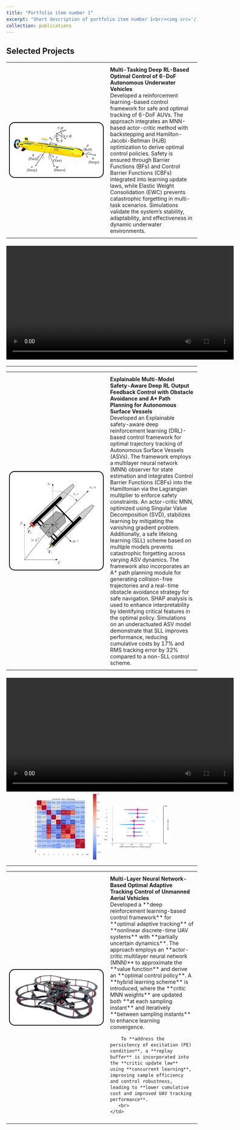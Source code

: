```yaml
---
title: "Portfolio item number 1"
excerpt: "Short description of portfolio item number 1<br/><img src='/images/500x300.png'>"
collection: publications
---
```


## Selected Projects
<table style="border-collapse: collapse; border: none; width: 100%;">
<tr style="border: none;">
<td width="250" style="border: none; text-align: center;">
    <div style="border: 2px solid black; border-radius: 15px; padding: 10px; display: inline-block;">
        <img src="/images/AUV.png" width="250" style="border-radius: 15px;">
    </div>
</td>
<td style="border: none; padding: 10px;">
    <strong> Multi-Tasking Deep RL-Based Optimal Control of 6-DoF Autonomous Underwater Vehicles</strong>  
    <br>
    Developed a reinforcement learning-based control framework for safe and optimal tracking of 6-DoF AUVs. The approach integrates an MNN-based actor-critic method with backstepping and Hamilton-Jacobi-Bellman (HJB) optimization to derive optimal control policies. Safety is ensured through Barrier Functions (BFs) and Control Barrier Functions (CBFs) integrated into learning update laws, while Elastic Weight Consolidation (EWC) prevents catastrophic forgetting in multi-task scenarios. Simulations validate the system’s stability, adaptability, and effectiveness in dynamic underwater environments.
</td>
</tr>
</table>

<div style="text-align: center; margin-top: 20px;">
    <video width="600" controls>
        <source src="/images/AUV.mp4" type="video/mp4">
        Your browser does not support the video tag.
    </video>
</div>





---

<table style="border-collapse: collapse; border: none; width: 100%;">
<tr style="border: none;">
<td width="250" style="border: none; text-align: center;">
    <div style="border: 2px solid black; border-radius: 15px; padding: 10px; display: inline-block;">
        <img src="/images/USV.png" width="250" style="border-radius: 15px;">
    </div>
</td>
<td style="border: none; padding: 10px;">
    <strong>Explainable Multi-Model Safety-Aware Deep RL Output Feedback Control with Obstacle Avoidance and A* Path Planning for Autonomous Surface Vessels</strong>  
    <br>
Developed an Explainable safety-aware deep reinforcement learning (DRL)-based control framework for optimal trajectory tracking of Autonomous Surface Vessels (ASVs). The framework employs a multilayer neural network (MNN) observer for state estimation and integrates Control Barrier Functions (CBFs) into the Hamiltonian via the Lagrangian multiplier to enforce safety constraints. An actor-critic MNN, optimized using Singular Value Decomposition (SVD), stabilizes learning by mitigating the vanishing gradient problem. Additionally, a safe lifelong learning (SLL) scheme based on multiple models prevents catastrophic forgetting across varying ASV dynamics. The framework also incorporates an A* path planning module for generating collision-free trajectories and a real-time obstacle avoidance strategy for safe navigation. SHAP analysis is used to enhance interpretability by identifying critical features in the optimal policy. Simulations on an underactuated ASV model demonstrate that SLL improves performance, reducing cumulative costs by 17% and RMS tracking error by 32% compared to a non-SLL control scheme.
</td>
</tr>
</table>

<div style="text-align: center; margin-top: 20px;">
    <video width="600" controls>
        <source src="/images/USV.webm" type="video/mp4">
        Your browser does not support the video tag.
    </video>
</div>

<div style="display: flex; justify-content: center; align-items: center; gap: 5px; flex-wrap: nowrap; max-width: 80vw;">
    <img src="/images/correlation_heatmap.png" alt="Correlation Heatmap" style="width: 35%; height: auto;">
    <img src="/images/shap_summary_plot.png" alt="SHAP Summary Plot" style="width: 35%; height: auto;">
</div>









---
<table style="border-collapse: collapse; border: none; width: 100%;">
<tr style="border: none;">
    <td width="250" style="border: none; text-align: center;">
        <div style="border: 2px solid black; border-radius: 15px; padding: 10px; display: inline-block;">
            <img src="/images/uav.png" width="250" style="border-radius: 15px;">
        </div>
    </td>
    <td style="border: none; padding: 10px;">
        <strong>Multi-Layer Neural Network-Based Optimal Adaptive Tracking Control of Unmanned Aerial Vehicles</strong>  
        <br>
Developed a **deep reinforcement learning-based control framework** for **optimal adaptive tracking** of **nonlinear discrete-time UAV systems** with **partially uncertain dynamics**. The approach employs an **actor-critic multilayer neural network (MNN)** to approximate the **value function** and derive an **optimal control policy**. A **hybrid learning scheme** is introduced, where the **critic MNN weights** are updated both **at each sampling instant** and iteratively **between sampling instants** to enhance learning convergence.  

        To **address the persistency of excitation (PE) condition**, a **replay buffer** is incorporated into the **critic update law** using **concurrent learning**, improving sample efficiency and control robustness, leading to **lower cumulative cost and improved UAV tracking performance**.  
       <br>
    </td>
</tr>
</table>


